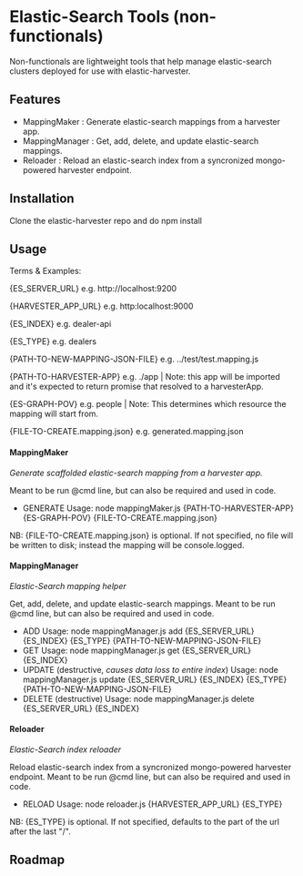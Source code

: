 # Elastic-Search Tools (non-functionals)

Non-functionals are lightweight tools that help manage elastic-search clusters deployed for use with elastic-harvester.

## Features

- MappingMaker : Generate elastic-search mappings from a harvester app.
- MappingManager : Get, add, delete, and update elastic-search mappings.
- Reloader : Reload an elastic-search index from a syncronized mongo-powered harvester endpoint.

## Installation

Clone the elastic-harvester repo and do npm install

## Usage

Terms & Examples:

{ES_SERVER_URL} e.g. http://localhost:9200

{HARVESTER_APP_URL} e.g. http:localhost:9000

{ES_INDEX} e.g. dealer-api

{ES_TYPE} e.g. dealers

{PATH-TO-NEW-MAPPING-JSON-FILE} e.g. ../test/test.mapping.js

{PATH-TO-HARVESTER-APP} e.g. ./app | Note: this app will be imported and it's expected to return promise that resolved to a harvesterApp.

{ES-GRAPH-POV} e.g. people | Note: This determines which resource the mapping will start from.

{FILE-TO-CREATE.mapping.json} e.g. generated.mapping.json

#### MappingMaker

_Generate scaffolded elastic-search mapping from a harvester app._

 Meant to be run @cmd line, but can also be required and used in code.

 - GENERATE
 Usage: node mappingMaker.js {PATH-TO-HARVESTER-APP} {ES-GRAPH-POV} {FILE-TO-CREATE.mapping.json}

 NB: {FILE-TO-CREATE.mapping.json} is optional. If not specified, no file will be written to disk; instead the mapping will be console.logged.



#### MappingManager
_Elastic-Search mapping helper_

Get, add, delete, and update elastic-search mappings.
Meant to be run @cmd line, but can also be required and used in code.


- ADD
Usage: node mappingManager.js add {ES_SERVER_URL} {ES_INDEX} {ES_TYPE} {PATH-TO-NEW-MAPPING-JSON-FILE}
- GET
Usage: node mappingManager.js get {ES_SERVER_URL} {ES_INDEX}
- UPDATE (destructive, *causes data loss to entire index*)
Usage: node mappingManager.js update {ES_SERVER_URL} {ES_INDEX} {ES_TYPE} {PATH-TO-NEW-MAPPING-JSON-FILE}
- DELETE (destructive)
Usage: node mappingManager.js delete {ES_SERVER_URL} {ES_INDEX}

#### Reloader

_Elastic-Search index reloader_

Reload elastic-search index from a syncronized mongo-powered harvester endpoint.
Meant to be run @cmd line, but can also be required and used in code.

- RELOAD
Usage: node reloader.js {HARVESTER_APP_URL} {ES_TYPE}

NB: {ES_TYPE} is optional. If not specified, defaults to the part of the url after the last "/".


## Roadmap
